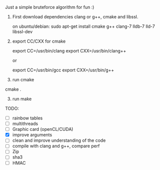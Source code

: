 Just a simple bruteforce algorithm for fun :) 

1) First download dependencies clang or g++, cmake and libssl.

    on ubuntu/debian: sudo apt-get install cmake g++ clang-7 lldb-7 lld-7 libssl-dev 

2) export CC/CXX for cmake

    export CC=/usr/bin/clang
    export CXX=/usr/bin/clang++

    or  

    export CC=/usr/bin/gcc
    export CXX=/usr/bin/g++

2) run cmake 

cmake .

3) run make

TODO:

- [ ] rainbow tables
- [ ] multithreads
- [ ] Graphic card (openCL/CUDA)
- [X] improve arguments
- [ ] clean and improve understanding of the code
- [ ] compile with clang and g++, compare perf
- [ ] Zip
- [ ] sha3
- [ ] HMAC

